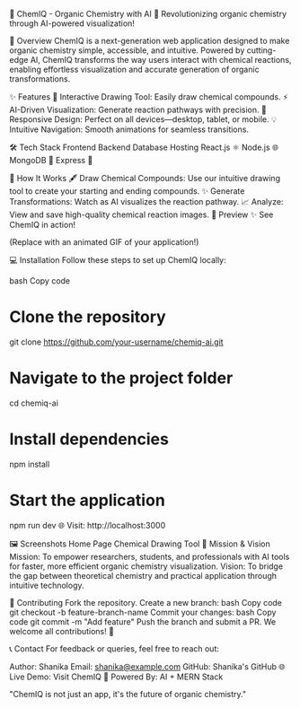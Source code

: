 🌟 ChemIQ - Organic Chemistry with AI 🌟
Revolutionizing organic chemistry through AI-powered visualization!

🚀 Overview
ChemIQ is a next-generation web application designed to make organic chemistry simple, accessible, and intuitive. Powered by cutting-edge AI, ChemIQ transforms the way users interact with chemical reactions, enabling effortless visualization and accurate generation of organic transformations.

✨ Features
🎨 Interactive Drawing Tool: Easily draw chemical compounds.
⚡ AI-Driven Visualization: Generate reaction pathways with precision.
📱 Responsive Design: Perfect on all devices—desktop, tablet, or mobile.
💡 Intuitive Navigation: Smooth animations for seamless transitions.



🛠️ Tech Stack
Frontend	Backend	Database	Hosting
React.js ⚛️	Node.js 🌐	MongoDB 🍃	Express 🚀



🎯 How It Works
🖋️ Draw Chemical Compounds: Use our intuitive drawing tool to create your starting and ending compounds.
✨ Generate Transformations: Watch as AI visualizes the reaction pathway.
📈 Analyze: View and save high-quality chemical reaction images.
🎥 Preview
✨ See ChemIQ in action!


(Replace with an animated GIF of your application!)

💻 Installation
Follow these steps to set up ChemIQ locally:

bash
Copy code
# Clone the repository
git clone https://github.com/your-username/chemiq-ai.git

# Navigate to the project folder
cd chemiq-ai

# Install dependencies
npm install

# Start the application
npm run dev
🌐 Visit: http://localhost:3000

🖼️ Screenshots
Home Page	Chemical Drawing Tool
🌟 Mission & Vision
Mission: To empower researchers, students, and professionals with AI tools for faster, more efficient organic chemistry visualization.
Vision: To bridge the gap between theoretical chemistry and practical application through intuitive technology.

🤝 Contributing
Fork the repository.
Create a new branch:
bash
Copy code
git checkout -b feature-branch-name
Commit your changes:
bash
Copy code
git commit -m "Add feature"
Push the branch and submit a PR.
We welcome all contributions! 🎉

📞 Contact
For feedback or queries, feel free to reach out:

Author: Shanika
Email: shanika@example.com
GitHub: Shanika's GitHub
🌐 Live Demo: Visit ChemIQ
🧪 Powered By: AI + MERN Stack

"ChemIQ is not just an app, it's the future of organic chemistry."
